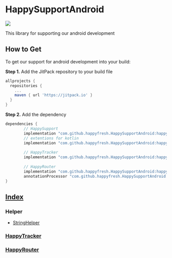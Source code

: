 # HappySupportAndroid

[![](https://jitpack.io/v/happyfresh/HappySupportAndroid.svg)](https://jitpack.io/#happyfresh/HappySupportAndroid)

This library for supporting our android development

## How to Get
To get our support for android development into your build:

<b>Step 1.</b> Add the JitPack repository to your build file
```gradle
allprojects {
  repositories {
    ...
    maven { url 'https://jitpack.io' }
  }
}
```
<b>Step 2.</b> Add the dependency
```gradle
dependencies {
        // HappySupport
        implementation "com.github.happyfresh.HappySupportAndroid:happysupport:$latest_version"
        // extentions for kotlin
        implementation "com.github.happyfresh.HappySupportAndroid:happysupport-kotlinextentions:$latest_version"
        
        // HappyTracker
        implementation "com.github.happyfresh.HappySupportAndroid:happytracker:$latest_version"
        
        // HappyRouter
        implementation "com.github.happyfresh.HappySupportAndroid:happyrouter:$latest_version"
        annotationProcessor "com.github.happyfresh.HappySupportAndroid:happyrouter-processor:$latest_version"
}
```

## [Index](https://github.com/happyfresh/HappySupportAndroid/wiki)
### Helper
* [StringHelper](https://github.com/happyfresh/HappySupportAndroid/wiki/StringHelper)

### [HappyTracker](https://github.com/happyfresh/HappySupportAndroid/wiki/HappyTracker)

### [HappyRouter](https://github.com/happyfresh/HappySupportAndroid/wiki/HappyRouter)
